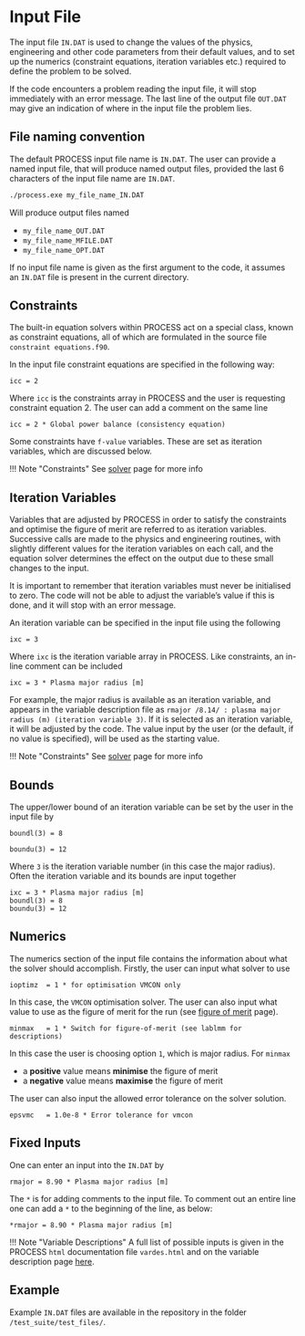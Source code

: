 # Input File

The input file `IN.DAT` is used to change the values of the physics, engineering 
and other code parameters from their default values, and to set up the numerics 
(constraint equations, iteration variables etc.) required to define the problem 
to be solved. 

If the code encounters a problem reading the input file, it will stop immediately 
with an error message. The last line of the output file `OUT.DAT` may give an 
indication of where in the input file the problem lies.

## File naming convention

The default PROCESS input file name is `IN.DAT`. The user can provide a named 
input file, that will produce named output files, provided the last 6 characters 
of the input file name are `IN.DAT`.

```bash
./process.exe my_file_name_IN.DAT
```

Will produce output files named

- `my_file_name_OUT.DAT`
- `my_file_name_MFILE.DAT`
- `my_file_name_OPT.DAT`

If no input file name is given as the first argument to the code, it assumes an 
`IN.DAT` file is present in the current directory.

## Constraints

The built-in equation solvers within PROCESS act on a special class, known as constraint 
equations, all of which are formulated in the source file `constraint equations.f90`. 

In the input file constraint equations are specified in the following way:

```
icc = 2 
```

Where `icc` is the constraints array in PROCESS and the user is requesting constraint 
equation 2. The user can add a comment on the same line

```
icc = 2 * Global power balance (consistency equation)
```

Some constraints have `f-value` variables. These are set as iteration variables, 
which are discussed below.

!!! Note "Constraints"
    See [solver](solver-guide.md) page for more info

## Iteration Variables

Variables that are adjusted by PROCESS in order to satisfy the constraints and 
optimise the figure of merit are referred to as iteration variables. Successive calls 
are made to the physics and engineering routines, with slightly different values for 
the iteration variables on each call, and the equation solver determines the effect on the 
output due to these small changes to the input.

It is important to remember that iteration variables must never be initialised to zero. 
The code will not be able to adjust the variable’s value if this is done, and it will 
stop with an error message.

An iteration variable can be specified in the input file using the following

```
ixc = 3
```

Where `ixc` is the iteration variable array in PROCESS. Like constraints, an in-line comment
can be included

```
ixc = 3 * Plasma major radius [m]
```

For example, the major radius is available as an iteration variable, and appears in the variable
description file as `rmajor /8.14/ : plasma major radius (m) (iteration variable 3)`. If it
is selected as an iteration variable, it will be adjusted by the code. The value input by the user (or
the default, if no value is specified), will be used as the starting value.

!!! Note "Constraints"
    See [solver](solver-guide.md) page for more info

## Bounds

The upper/lower bound of an iteration variable can be set by the user in the input file by

```
boundl(3) = 8 

boundu(3) = 12
```

Where `3` is the iteration variable number (in this case the major radius). Often the iteration
variable and its bounds are input together

```
ixc = 3 * Plasma major radius [m]
boundl(3) = 8
boundu(3) = 12
```

## Numerics

The numerics section of the input file contains the information about what the solver 
should accomplish. Firstly, the user can input what solver to use

```
ioptimz  = 1 * for optimisation VMCON only
```

In this case, the `VMCON` optimisation solver. The user can also input what value 
to use as the figure of merit for the run (see [figure of merit](code/figure-of-merit) 
page).

```
minmax   = 1 * Switch for figure-of-merit (see lablmm for descriptions)
```

In this case the user is choosing option `1`, which is major radius. For `minmax`

* a **positive** value means **minimise** the figure of merit
* a **negative** value means **maximise** the figure of merit

The user can also input the allowed error tolerance on the solver solution.

```
epsvmc   = 1.0e-8 * Error tolerance for vmcon
```

## Fixed Inputs

One can enter an input into the `IN.DAT`  by

```
rmajor = 8.90 * Plasma major radius [m]
```

The `*` is for adding comments to the input file. To comment out an entire line 
one can add a `*` to the beginning of the line, as below:

```
*rmajor = 8.90 * Plasma major radius [m]
```

!!! Note "Variable Descriptions"
    A full list of possible inputs is given in the PROCESS `html` documentation 
    file `vardes.html` and on the variable description page [here](vardes.md).

## Example

Example `IN.DAT` files are available in the repository in the 
folder `/test_suite/test_files/`.
